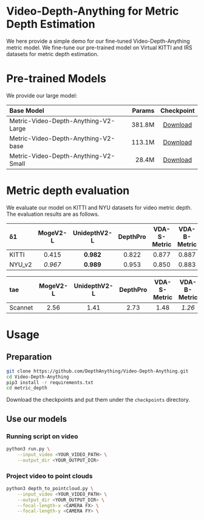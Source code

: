 # Video-Depth-Anything for Metric Depth Estimation
We here provide a simple demo for our fine-tuned Video-Depth-Anything metric model. We fine-tune our pre-trained model on Virtual KITTI and IRS datasets for metric depth estimation. 

# Pre-trained Models
We provide our large model:

| Base Model | Params | Checkpoint |
|:-|-:|:-:|
| Metric-Video-Depth-Anything-V2-Large | 381.8M | [Download](https://huggingface.co/depth-anything/Metric-Video-Depth-Anything-Large/resolve/main/metric_video_depth_anything_vitl.pth) |
| Metric-Video-Depth-Anything-V2-base | 113.1M | [Download](https://huggingface.co/depth-anything/Metric-Video-Depth-Anything-Base/blob/main/metric_video_depth_anything_vitb.pth) |
| Metric-Video-Depth-Anything-V2-Small | 28.4M | [Download](https://huggingface.co/depth-anything/Metric-Video-Depth-Anything-Small/blob/main/metric_video_depth_anything_vits.pth) |

# Metric depth evaluation
We evaluate our model on KITTI and NYU datasets for video metric depth. The evaluation results are as follows.

| δ1 | MogeV2-L | UnidepthV2-L | DepthPro | VDA-S-Metric | VDA-B-Metric | VDA-L-Metric |
|:-|:-:|:-:|:-:|:-:|:-:|:-:|
| KITTI | 0.415 | **0.982** | 0.822 | 0.877 | 0.887 | *0.910* |
| NYU_v2 | *0.967* | **0.989** | 0.953 | 0.850| 0.883 | 0.908 |

| tae | MogeV2-L | UnidepthV2-L | DepthPro | VDA-S-Metric | VDA-B-Metric | VDA-L-Metric |
|:-|:-:|:-:|:-:|:-:|:-:|:-:|
| Scannet | 2.56 | 1.41 | 2.73 | 1.48 | *1.26* | **1.09** |


# Usage
## Preparation
```bash
git clone https://github.com/DepthAnything/Video-Depth-Anything.git
cd Video-Depth-Anything
pip3 install -r requirements.txt
cd metric_depth
```
Download the checkpoints and put them under the `checkpoints` directory.

## Use our models
### Running script on video
```bash
python3 run.py \
    --input_video <YOUR_VIDEO_PATH> \
    --output_dir <YOUR_OUTPUT_DIR>
```
### Project video to point clouds
```bash
python3 depth_to_pointcloud.py \
    --input_video <YOUR_VIDEO_PATH> \
    --output_dir <YOUR_OUTPUT_DIR> \
    --focal-length-x <CAMERA FX> \
    --focal-length-y <CAMERA FY> \
```
